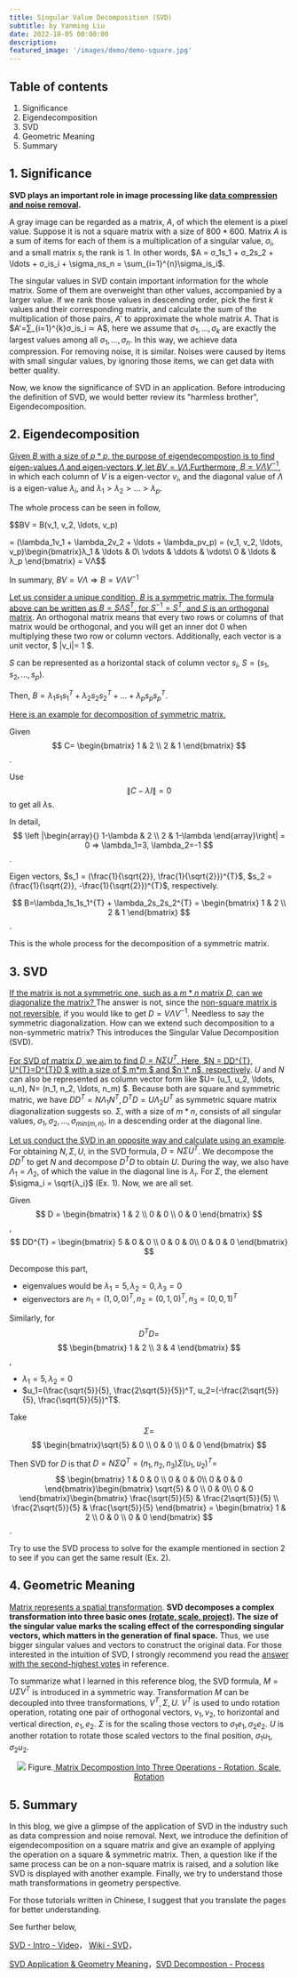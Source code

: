 ```yaml
---
title: Singular Value Decomposition (SVD)
subtitle: by Yanming Liu 
date: 2022-10-05 00:00:00
description: 
featured_image: '/images/demo/demo-square.jpg'
---
```


## Table of contents
1. Significance
2. Eigendecomposition
3. SVD
4. Geometric Meaning
5. Summary

## 1. Significance

**SVD plays an important role in image processing like <a href='https://www.zhihu.com/question/22237507/answer/53804902'>data compression and noise removal</a>.** 

A gray image can be regarded as a matrix, $A$, of which the element is a pixel value. Suppose it is not a square matrix with a size of $800*600$. Matrix $A$ is a sum of items for each of them is a multiplication of a singular value, $σ_i$, and a small matrix $s_i$ the rank is $1$. In other words, $A = σ_1s_1 + σ_2s_2 + \ldots + σ_is_i + \sigma_ns_n = \sum_{i=1}^{n}\sigma_is_i$. 

The singular values in SVD contain important information for the whole matrix. Some of them are overweight than other values, accompanied by a larger value. If we rank those values in descending order, pick the first $k$ values and their corresponding matrix, and calculate the sum of the multiplication of those pairs, $A'$ to approximate the whole matrix $A$. That is $A'=∑_{i=1}^{k}σ_is_i ≃ A$, here we assume that ${\sigma_1, \ldots, \sigma_k}$ are exactly the largest values among all ${\sigma_1, \ldots, \sigma_n}$. In this way, we achieve data compression. For removing noise, it is similar. Noises were caused by items with small singular values, by ignoring those items, we can get data with better quality.

Now, we know the significance of SVD in an application. Before introducing the definition of SVD, we would better review its "harmless brother", Eigendecomposition.

## 2. Eigendecomposition 

<ins>Given $B$ with a size of $p*p$, the purpose of <a href='https://www.youtube.com/watch?v=PFDu9oVAE-g&t=629s'>eigendecompostion</a> is to find eigen-values $Λ$ and eigen-vectors $𝐕$, let $BV = VΛ$.Furthermore, $B=VΛV^{-1}$</ins>, in which each column of $V$ is a eigen-vector $v_i$, and the diagonal value of $Λ$ is a eigen-value $\lambda_i$, and $λ_1 > \lambda_2 > \ldots > λ_p$. 

The whole process can be seen in follow, 

$$BV = B(v_1, v_2, \ldots, v_p) 

= (\lambda_1v_1 + \lambda_2v_2 + \ldots + \lambda_pv_p) = (v_1, v_2, \ldots, v_p)\begin{bmatrix}λ_1 & \ldots & 0\\
\vdots & \ddots & \vdots\\
0 & \ldots & λ_p
\end{bmatrix} = VΛ$$

In summary, $BV = V\Lambda ⇒ B = VΛV^{-1}$


<ins>Let us consider a unique condition, $B$ is a symmetric matrix. The formula above can be written as $B=SΛS^{T}$, for $S^{-1}=S^{T}$, and <a href='https://math.stackexchange.com/questions/537217/proof-of-orthogonal-matrix-property-a-1-at'>$S$ is an orthogonal matrix</a></ins>. An orthogonal matrix means that every two rows or columns of that matrix would be orthogonal, and you will get an inner dot $0$ when multiplying these two row or column vectors. Additionally, each vector is a unit vector, $ \|v_i\|= 1 $. 

$S$ can be represented as a horizontal stack of column vector $s_i$, $S = (s_1, s_2, \ldots, s_p)$.

Then, $B = λ_1s_1s_1^{T} + λ_2s_2s_2^{T} + \ldots + λ_ps_ps_p^{T}$. 


<ins>Here is an example for decomposition of symmetric matrix.</ins>

Given 
$$
C=
\begin{bmatrix} 1 & 2 \\
2 & 1
\end{bmatrix}
$$.

Use $$ \|C - λI\| = 0 $$ to get all $λ$s. 

In detail, $$
\left |\begin{array}{}
1-\lambda & 2 \\
2 & 1-\lambda
\end{array}\right| = 0 ⇒ \lambda_1=3, \lambda_2=-1
$$. 

Eigen vectors, $s_1 = (\frac{1}{\sqrt{2}}, \frac{1}{\sqrt{2}})^{T}$, $s_2 = (\frac{1}{\sqrt{2}}, -\frac{1}{\sqrt{2}})^{T}$, respectively. 

$$
B=\lambda_1s_1s_1^{T} + \lambda_2s_2s_2^{T} = 
\begin{bmatrix} 1 & 2 \\
2 & 1
\end{bmatrix}
$$.


This is the whole process for the decomposition of a symmetric matrix. 

## 3. SVD
<ins>If the matrix is not a symmetric one, such as a $m*n$ matrix $D$, can we diagonalize the matrix? </ins> The answer is not, since the <a href='https://math.stackexchange.com/questions/441685/why-are-nonsquare-matrices-not-invertible'>non-square matrix is not reversible</a>, if you would like to get $D = VΛV^{-1}$. Needless to say the symmetric diagonalization. How can we extend such decomposition to a non-symmetric matrix? This introduces the Singular Value Decomposition (SVD).

<ins>For SVD of matrix $D$, we aim to find $D = NΣU^{T}$. Here, $N = DD^{T}, U^{T}=D^{T}D $ with a size of $ m\*m $ and $n \* n$, respectively</ins>. $U$ and $N$ can also be represented as column vector form like $U= (u_1, u_2, \ldots, u_n), N= (n_1, n_2, \ldots, n_m) $. Because both are square and symmetric matric, we have $DD^{T} = NΛ_1N^{T}, D^{T}D = UΛ_2U^{T}$ as symmetric square matrix diagonalization suggests so. $\Sigma$, with a size of $m*n$, consists of all singular values, $σ_1, \sigma_2, \ldots, \sigma_{min(m,n)}$, in a descending order at the diagonal line. 

<ins>Let us conduct the SVD in an opposite way and calculate using an example</ins>. For obtaining $N, Σ, U$, in the SVD formula, $D = NΣU^{T}$. We decompose the $DD^{T}$ to get $N$ and decompose $D^{T}D$ to obtain $U$. During the way, we also have $Λ_1=Λ_2$, of which the value in the diagonal line is $λ_i$. For $Σ$, the element $\sigma_i = \sqrt{λ_i}$ (Ex. 1). Now, we are all set.

Given
$$
D = \begin{bmatrix} 1 & 2 \\
0 & 0 \\
0 & 0
\end{bmatrix}
$$
,
$$
DD^{T} = \begin{bmatrix} 5 & 0 & 0 \\
0 & 0 & 0\\
0 & 0 & 0
\end{bmatrix}
$$

Decompose this part, 
- eigenvalues would be $\lambda_1=5, λ_2=0, λ_3=0$
- eigenvectors are $n_1=(1,0,0)^{T}, n_2=(0,1,0)^T, n_3=(0,0,1)^T$

Similarly, for $$ D^{T}D= $$
$$
\begin{bmatrix} 1 & 2 \\
3 & 4
\end{bmatrix}
$$
,
- $λ_1=5, λ_2=0$
- $u_1=(\frac{\sqrt{5}}{5}, \frac{2\sqrt{5}}{5})^T, u_2=(-\frac{2\sqrt{5}}{5}, \frac{\sqrt{5}}{5})^T$.

Take $$ Σ = $$
$$
\begin{bmatrix}\sqrt{5} & 0 \\
0 & 0 \\
0 & 0
\end{bmatrix}
$$

Then SVD for $D$ is that $D=NΣQ^T=(n_1, n_2, n_3)Σ(u_1, u_2)^T =$
$$
\begin{bmatrix} 1 & 0 & 0 \\
0 & 0 & 0\\
0 & 0 & 0
\end{bmatrix}\begin{bmatrix} \sqrt{5} & 0 \\
0 & 0\\
0 & 0
\end{bmatrix}\begin{bmatrix} \frac{\sqrt{5}}{5} & \frac{2\sqrt{5}}{5} \\
\frac{2\sqrt{5}}{5} & \frac{\sqrt{5}}{5}
\end{bmatrix} = \begin{bmatrix} 1 & 2 \\
0 & 0 \\
0 & 0
\end{bmatrix}
$$. 

Try to use the SVD process to solve for the example mentioned in section 2 to see if you can get the same result (Ex. 2).

## 4. Geometric Meaning

<a href='https://www.youtube.com/watch?v=kYB8IZa5AuE'>Matrix represents a spatial transformation</a>. **SVD decomposes a complex transformation into three basic ones <a href='https://www.zhihu.com/question/20507061/answer/120540926'>(rotate, scale, project)</a>. The size of the singular value marks the scaling effect of the corresponding singular vectors, which matters in the generation of final space.** Thus, we use bigger singular values and vectors to construct the original data. For those interested in the intuition of SVD, I strongly recommend you read the <a href='https://www.zhihu.com/question/22237507/answer/53804902'>answer with the second-highest votes</a> in reference. 

To summarize what I learned in this reference blog, the SVD formula, $M=UΣV^{T}$ is introduced in a symmetric way. Transformation $M$ can be decoupled into three transformations, $V^{T}, Σ, U$. $V^{T}$ is used to undo rotation operation, rotating one pair of orthogonal vectors, $v_1, v_2$, to horizontal and vertical direction, $e_1, e_2$. $Σ$ is for the scaling those vectors to $\sigma_1e_1, \sigma_2e_2$. $U$ is another rotation to rotate those scaled vectors to the final position, $\sigma_1u_1, \sigma_2u_2$.


<p align='center'>
<a href='https://www.zhihu.com/question/22237507/answer/53804902'>
<img src="/images/Posts/SVD/svd_geo_steps.JPG" /></a>
Figure.<a href='https://www.zhihu.com/question/22237507/answer/53804902'> 
Matrix Decompostion Into Three Operations - Rotation, Scale, Rotation
 </a>
</p>

## 5. Summary

In this blog, we give a glimpse of the application of SVD in the industry such 
as data compression and noise removal. Next, we introduce the definition of
eigendecomposition on a square matrix and give an example of applying the operation
on a square & symmetric matrix. Then, a question like if the same process can be 
on a non-square matrix is raised, and a solution like SVD is displayed 
with another example. Finally, we try to understand those math transformations
in geometry perspective.

For those tutorials written in Chinese, I suggest that you translate the 
pages for better understanding.

See further below,

[SVD - Intro - Video](https://www.youtube.com/watch?v=CpD9XlTu3ys)， [Wiki - SVD](https://en.wikipedia.org/wiki/Singular_value_decomposition)，

[SVD Application & Geometry Meaning](https://www.zhihu.com/question/22237507/answer/53804902)，[SVD Decompostion - Process](https://zhuanlan.zhihu.com/p/26306568?utm_id=0)<br>